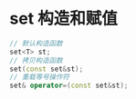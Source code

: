 # set 构造和赋值

```c++
// 默认构造函数
set<T> st;
// 拷贝构造函数
set(const set&st);
// 重载等号操作符
set& operator=(const set&st);
```
